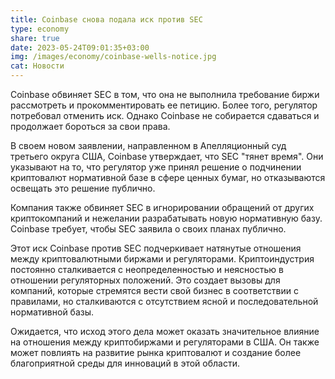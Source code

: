 ```yaml
---
title: Coinbase снова подала иск против SEC
type: economy
share: true
date: 2023-05-24T09:01:35+03:00
img: /images/economy/coinbase-wells-notice.jpg
cat: Новости
---
```

Coinbase обвиняет SEC в том, что она не выполнила требование биржи рассмотреть и прокомментировать ее петицию. Более того, регулятор потребовал отменить иск. Однако Coinbase не собирается сдаваться и продолжает бороться за свои права.

В своем новом заявлении, направленном в Апелляционный суд третьего округа США, Coinbase утверждает, что SEC "тянет время". Они указывают на то, что регулятор уже принял решение о подчинении криптовалют нормативной базе в сфере ценных бумаг, но отказываются освещать это решение публично.

Компания также обвиняет SEC в игнорировании обращений от других криптокомпаний и нежелании разрабатывать новую нормативную базу. Coinbase требует, чтобы SEC заявила о своих планах публично.

Этот иск Coinbase против SEC подчеркивает натянутые отношения между криптовалютными биржами и регуляторами. Криптоиндустрия постоянно сталкивается с неопределенностью и неясностью в отношении регуляторных положений. Это создает вызовы для компаний, которые стремятся вести свой бизнес в соответствии с правилами, но сталкиваются с отсутствием ясной и последовательной нормативной базы.

Ожидается, что исход этого дела может оказать значительное влияние на отношения между криптобиржами и регуляторами в США. Он также может повлиять на развитие рынка криптовалют и создание более благоприятной среды для инноваций в этой области.